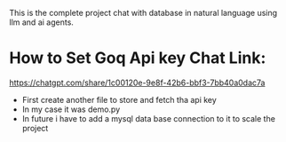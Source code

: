 This is the complete project chat with database in natural language using llm and ai agents.

# How to Set Goq Api key Chat Link:

https://chatgpt.com/share/1c00120e-9e8f-42b6-bbf3-7bb40a0dac7a
- First create another file to store and fetch tha api key
- In my case it was demo.py 
- In future i have to add a mysql data base connection to it to scale the project
